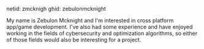 netid: zmcknigh
ghid: zebulonmcknight 

My name is Zebulon Mcknight and I'm interested in cross platform app/game development. 
I've also had some experience and have enjoyed working in the fields of cybersecurity 
and optimization algorithms, so either of those fields would also be interesting for 
a project. 